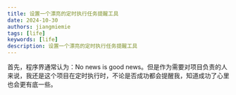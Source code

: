 ```yaml
---
title: 设置一个漂亮的定时执行任务提醒工具
date: 2024-10-30
authors: jiangmiemie
tags: [life]
keywords: [life]
description: 设置一个漂亮的定时执行任务提醒工具
---
```


首先，程序界通常认为：No news is good news。但是作为需要对项目负责的人来说，我还是这个项目在定时执行时，不论是否成功都会提醒我，知道成功了心里也会更有底一些。


